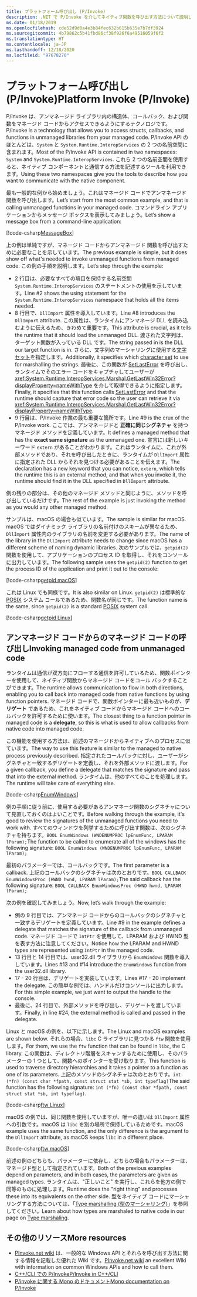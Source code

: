 ```yaml
---
title: プラットフォーム呼び出し (P/Invoke)
description: .NET で P/Invoke を介してネイティブ関数を呼び出す方法について説明します。
ms.date: 01/18/2019
ms.openlocfilehash: cde52d9d0a4e3b84fec632b615b635e7b7df3924
ms.sourcegitcommit: 4b79862c5b41fbd86cf38f926f6a49516059f6f2
ms.translationtype: HT
ms.contentlocale: ja-JP
ms.lasthandoff: 12/18/2020
ms.locfileid: "97678270"
---
```

# <a name="platform-invoke-pinvoke"></a><span data-ttu-id="c9f52-103">プラットフォーム呼び出し (P/Invoke)</span><span class="sxs-lookup"><span data-stu-id="c9f52-103">Platform Invoke (P/Invoke)</span></span>

<span data-ttu-id="c9f52-104">P/Invoke は、アンマネージド ライブラリ内の構造体、コールバック、および関数をマネージド コードからアクセスできるようにするテクノロジです。</span><span class="sxs-lookup"><span data-stu-id="c9f52-104">P/Invoke is a technology that allows you to access structs, callbacks, and functions in unmanaged libraries from your managed code.</span></span> <span data-ttu-id="c9f52-105">P/Invoke API のほとんどは、`System` と `System.Runtime.InteropServices` の 2 つの名前空間に含まれます。</span><span class="sxs-lookup"><span data-stu-id="c9f52-105">Most of the P/Invoke API is contained in two namespaces: `System` and `System.Runtime.InteropServices`.</span></span> <span data-ttu-id="c9f52-106">これら 2 つの名前空間を使用すると、ネイティブ コンポーネントと通信する方法を記述するツールを利用できます。</span><span class="sxs-lookup"><span data-stu-id="c9f52-106">Using these two namespaces give you the tools to describe how you want to communicate with the native component.</span></span>

<span data-ttu-id="c9f52-107">最も一般的な例から始めましょう。これはマネージド コードでアンマネージド 関数を呼び出します。</span><span class="sxs-lookup"><span data-stu-id="c9f52-107">Let’s start from the most common example, and that is calling unmanaged functions in your managed code.</span></span> <span data-ttu-id="c9f52-108">コマンドライン アプリケーションからメッセージ ボックスを表示してみましょう。</span><span class="sxs-lookup"><span data-stu-id="c9f52-108">Let’s show a message box from a command-line application:</span></span>

[!code-csharp[MessageBox](~/samples/snippets/standard/interop/pinvoke/messagebox.cs)]

<span data-ttu-id="c9f52-109">上の例は単純ですが、マネージド コードからアンマネージド 関数を呼び出すために必要なことを示しています。</span><span class="sxs-lookup"><span data-stu-id="c9f52-109">The previous example is simple, but it does show off what's needed to invoke unmanaged functions from managed code.</span></span> <span data-ttu-id="c9f52-110">この例の手順を説明します。</span><span class="sxs-lookup"><span data-stu-id="c9f52-110">Let’s step through the example:</span></span>

- <span data-ttu-id="c9f52-111">2 行目は、必要なすべての項目を保持する名前空間 `System.Runtime.InteropServices` のステートメントの使用を示しています。</span><span class="sxs-lookup"><span data-stu-id="c9f52-111">Line #2 shows the using statement for the `System.Runtime.InteropServices` namespace that holds all the items needed.</span></span>
- <span data-ttu-id="c9f52-112">8 行目で、`DllImport` 属性を導入しています。</span><span class="sxs-lookup"><span data-stu-id="c9f52-112">Line #8 introduces the `DllImport` attribute.</span></span> <span data-ttu-id="c9f52-113">この属性は、ランタイムにアンマネージ DLL を読み込むように伝えるため、きわめて重要です。</span><span class="sxs-lookup"><span data-stu-id="c9f52-113">This attribute is crucial, as it tells the runtime that it should load the unmanaged DLL.</span></span> <span data-ttu-id="c9f52-114">渡された文字列は、ターゲット関数が入っている DLL です。</span><span class="sxs-lookup"><span data-stu-id="c9f52-114">The string passed in is the DLL our target function is in.</span></span> <span data-ttu-id="c9f52-115">さらに、文字列のマーシャリングに使用する[文字セット](./charset.md)を指定します。</span><span class="sxs-lookup"><span data-stu-id="c9f52-115">Additionally, it specifies which [character set](./charset.md) to use for marshalling the strings.</span></span> <span data-ttu-id="c9f52-116">最後に、この関数が [SetLastError](/windows/desktop/api/errhandlingapi/nf-errhandlingapi-setlasterror) を呼び出し、ランタイムでそのエラー コードをキャプチャしてユーザーが <xref:System.Runtime.InteropServices.Marshal.GetLastWin32Error?displayProperty=nameWithType> を介して取得できるように指定します。</span><span class="sxs-lookup"><span data-stu-id="c9f52-116">Finally, it specifies that this function calls [SetLastError](/windows/desktop/api/errhandlingapi/nf-errhandlingapi-setlasterror) and that the runtime should capture that error code so the user can retrieve it via <xref:System.Runtime.InteropServices.Marshal.GetLastWin32Error?displayProperty=nameWithType>.</span></span>
- <span data-ttu-id="c9f52-117">9 行目は、P/Invoke 作業の最も重要な箇所です。</span><span class="sxs-lookup"><span data-stu-id="c9f52-117">Line #9 is the crux of the P/Invoke work.</span></span> <span data-ttu-id="c9f52-118">ここでは、アンマネージドと **正確に同じシグネチャ** を持つマネージド メソッドを定義しています。</span><span class="sxs-lookup"><span data-stu-id="c9f52-118">It defines a managed method that has the **exact same signature** as the unmanaged one.</span></span> <span data-ttu-id="c9f52-119">宣言には新しいキーワード `extern` があることがわかります。これはランタイムに、これが外部メソッドであり、それを呼び出したときに、ランタイムが `DllImport` 属性に指定された DLL からそれを見つける必要があることを伝えます。</span><span class="sxs-lookup"><span data-stu-id="c9f52-119">The declaration has a new keyword that you can notice, `extern`, which tells the runtime this is an external method, and that when you invoke it, the runtime should find it in the DLL specified in `DllImport` attribute.</span></span>

<span data-ttu-id="c9f52-120">例の残りの部分は、その他のマネージド メソッドと同じように、メソッドを呼び出しているだけです。</span><span class="sxs-lookup"><span data-stu-id="c9f52-120">The rest of the example is just invoking the method as you would any other managed method.</span></span>

<span data-ttu-id="c9f52-121">サンプルは、macOS の場合も似ています。</span><span class="sxs-lookup"><span data-stu-id="c9f52-121">The sample is similar for macOS.</span></span> <span data-ttu-id="c9f52-122">macOS ではダイナミック ライブラリの名前付けのスキームが異なるため、`DllImport` 属性内のライブラリの名前を変更する必要があります。</span><span class="sxs-lookup"><span data-stu-id="c9f52-122">The name of the library in the `DllImport` attribute needs to change since macOS has a different scheme of naming dynamic libraries.</span></span> <span data-ttu-id="c9f52-123">次のサンプルでは、`getpid(2)` 関数を使用して、アプリケーションのプロセス ID を取得し、それをコンソールに出力しています。</span><span class="sxs-lookup"><span data-stu-id="c9f52-123">The following sample uses the `getpid(2)` function to get the process ID of the application and print it out to the console:</span></span>

[!code-csharp[getpid macOS](~/samples/snippets/standard/interop/pinvoke/getpid-macos.cs)]

<span data-ttu-id="c9f52-124">これは Linux でも同様です。</span><span class="sxs-lookup"><span data-stu-id="c9f52-124">It is also similar on Linux.</span></span> <span data-ttu-id="c9f52-125">`getpid(2)` は標準的な [POSIX](https://en.wikipedia.org/wiki/POSIX) システム コールであるため、関数名が同じです。</span><span class="sxs-lookup"><span data-stu-id="c9f52-125">The function name is the same, since `getpid(2)` is a standard [POSIX](https://en.wikipedia.org/wiki/POSIX) system call.</span></span>

[!code-csharp[getpid Linux](~/samples/snippets/standard/interop/pinvoke/getpid-linux.cs)]

## <a name="invoking-managed-code-from-unmanaged-code"></a><span data-ttu-id="c9f52-126">アンマネージド コードからのマネージド コードの呼び出し</span><span class="sxs-lookup"><span data-stu-id="c9f52-126">Invoking managed code from unmanaged code</span></span>

<span data-ttu-id="c9f52-127">ランタイムは通信が双方向にフローする通信を許可しているため、関数ポインターを使用して、ネイティブ関数からマネージド コードをコール バックすることができます。</span><span class="sxs-lookup"><span data-stu-id="c9f52-127">The runtime allows communication to flow in both directions, enabling you to call back into managed code from native functions by using function pointers.</span></span> <span data-ttu-id="c9f52-128">マネージド コードで、関数ポインターに最も近いものが、**デリゲート** であるため、これをネイティブ コードからマネージド コードへのコールバックを許可するために使います。</span><span class="sxs-lookup"><span data-stu-id="c9f52-128">The closest thing to a function pointer in managed code is a **delegate**, so this is what is used to allow callbacks from native code into managed code.</span></span>

<span data-ttu-id="c9f52-129">この機能を使用する方法は、前述のマネージドからネイティブへのプロセスに似ています。</span><span class="sxs-lookup"><span data-stu-id="c9f52-129">The way to use this feature is similar to the managed to native process previously described.</span></span> <span data-ttu-id="c9f52-130">指定されたコールバックに対し、ユーザーがシグネチャと一致するデリゲートを定義し、それを外部メソッドに渡します。</span><span class="sxs-lookup"><span data-stu-id="c9f52-130">For a given callback, you define a delegate that matches the signature and pass that into the external method.</span></span> <span data-ttu-id="c9f52-131">ランタイムは、他のすべてのことを処理します。</span><span class="sxs-lookup"><span data-stu-id="c9f52-131">The runtime will take care of everything else.</span></span>

[!code-csharp[EnumWindows](~/samples/snippets/standard/interop/pinvoke/enumwindows.cs)]

<span data-ttu-id="c9f52-132">例の手順に従う前に、使用する必要があるアンマネージ関数のシグネチャについて見直しておくのはよいことです。</span><span class="sxs-lookup"><span data-stu-id="c9f52-132">Before walking through the example, it's good to review the signatures of the unmanaged functions you need to work with.</span></span> <span data-ttu-id="c9f52-133">すべてのウィンドウを列挙するために呼び出す関数は、次のシグネチャを持ちます。`BOOL EnumWindows (WNDENUMPROC lpEnumFunc, LPARAM lParam);`</span><span class="sxs-lookup"><span data-stu-id="c9f52-133">The function to be called to enumerate all of the windows has the following signature: `BOOL EnumWindows (WNDENUMPROC lpEnumFunc, LPARAM lParam);`</span></span>

<span data-ttu-id="c9f52-134">最初のパラメーターでは、コールバックです。</span><span class="sxs-lookup"><span data-stu-id="c9f52-134">The first parameter is a callback.</span></span> <span data-ttu-id="c9f52-135">上記のコールバックのシグネチャは次のとおりです。`BOOL CALLBACK EnumWindowsProc (HWND hwnd, LPARAM lParam);`</span><span class="sxs-lookup"><span data-stu-id="c9f52-135">The said callback has the following signature: `BOOL CALLBACK EnumWindowsProc (HWND hwnd, LPARAM lParam);`</span></span>

<span data-ttu-id="c9f52-136">次の例を確認してみましょう。</span><span class="sxs-lookup"><span data-stu-id="c9f52-136">Now, let’s walk through the example:</span></span>

- <span data-ttu-id="c9f52-137">例の 9 行目では、アンマネージ コードからのコールバックのシグネチャと一致するデリゲートを定義しています。</span><span class="sxs-lookup"><span data-stu-id="c9f52-137">Line #9 in the example defines a delegate that matches the signature of the callback from unmanaged code.</span></span> <span data-ttu-id="c9f52-138">マネージド コードで `IntPtr` を使用して、LPARAM および HWND 型を表す方法に注意してください。</span><span class="sxs-lookup"><span data-stu-id="c9f52-138">Notice how the LPARAM and HWND types are represented using `IntPtr` in the managed code.</span></span>
- <span data-ttu-id="c9f52-139">13 行目と 14 行目では、user32.dll ライブラリから `EnumWindows` 関数を導入しています。</span><span class="sxs-lookup"><span data-stu-id="c9f52-139">Lines #13 and #14 introduce the `EnumWindows` function from the user32.dll library.</span></span>
- <span data-ttu-id="c9f52-140">17 - 20 行目は、デリゲートを実装しています。</span><span class="sxs-lookup"><span data-stu-id="c9f52-140">Lines #17 - 20 implement the delegate.</span></span> <span data-ttu-id="c9f52-141">この簡単な例では、ハンドルだけコンソールに出力します。</span><span class="sxs-lookup"><span data-stu-id="c9f52-141">For this simple example, we just want to output the handle to the console.</span></span>
- <span data-ttu-id="c9f52-142">最後に、24 行目で、外部メソッドを呼び出し、デリゲートを渡しています。</span><span class="sxs-lookup"><span data-stu-id="c9f52-142">Finally, in line #24, the external method is called and passed in the delegate.</span></span>

<span data-ttu-id="c9f52-143">Linux と macOS の例を、以下に示します。</span><span class="sxs-lookup"><span data-stu-id="c9f52-143">The Linux and macOS examples are shown below.</span></span> <span data-ttu-id="c9f52-144">それらの場合、`libc` C ライブラリに見つかる `ftw` 関数を使用します。</span><span class="sxs-lookup"><span data-stu-id="c9f52-144">For them, we use the `ftw` function that can be found in `libc`, the C library.</span></span> <span data-ttu-id="c9f52-145">この関数は、ディレクトリ階層をスキャンするために使用し、そのパラメーターの 1 つとして、関数へのポインターを受け取ります。</span><span class="sxs-lookup"><span data-stu-id="c9f52-145">This function is used to traverse directory hierarchies and it takes a pointer to a function as one of its parameters.</span></span> <span data-ttu-id="c9f52-146">上記のメソッドのシグネチャは次のとおりです。`int (*fn) (const char *fpath, const struct stat *sb, int typeflag)`</span><span class="sxs-lookup"><span data-stu-id="c9f52-146">The said function has the following signature: `int (*fn) (const char *fpath, const struct stat *sb, int typeflag)`.</span></span>

[!code-csharp[ftw Linux](~/samples/snippets/standard/interop/pinvoke/ftw-linux.cs)]

<span data-ttu-id="c9f52-147">macOS の例では、同じ関数を使用していますが、唯一の違いは `DllImport` 属性への引数です。macOS は `libc` を別の場所で保持しているためです。</span><span class="sxs-lookup"><span data-stu-id="c9f52-147">macOS example uses the same function, and the only difference is the argument to the `DllImport` attribute, as macOS keeps `libc` in a different place.</span></span>

[!code-csharp[ftw macOS](~/samples/snippets/standard/interop/pinvoke/ftw-macos.cs)]

<span data-ttu-id="c9f52-148">前述の例のどちらも、パラメーターに依存し、どちらの場合もパラメーターは、マネージド型として指定されています。</span><span class="sxs-lookup"><span data-stu-id="c9f52-148">Both of the previous examples depend on parameters, and in both cases, the parameters are given as managed types.</span></span> <span data-ttu-id="c9f52-149">ランタイムは、"正しいこと" を実行し、これらを他方の側で同等のものに処理します。</span><span class="sxs-lookup"><span data-stu-id="c9f52-149">Runtime does the "right thing" and processes these into its equivalents on the other side.</span></span> <span data-ttu-id="c9f52-150">型をネイティブ コードにマーシャリングする方法については、「[Type marshalling (型のマーシャリング)](type-marshaling.md)」を参照してください。</span><span class="sxs-lookup"><span data-stu-id="c9f52-150">Learn about how types are marshaled to native code in our page on [Type marshaling](type-marshaling.md).</span></span>

## <a name="more-resources"></a><span data-ttu-id="c9f52-151">その他のリソース</span><span class="sxs-lookup"><span data-stu-id="c9f52-151">More resources</span></span>

- <span data-ttu-id="c9f52-152">[PInvoke.net wiki](https://www.pinvoke.net/) は、一般的な Windows API とそれらを呼び出す方法に関する情報を記載した優れた Wiki です。</span><span class="sxs-lookup"><span data-stu-id="c9f52-152">[PInvoke.net wiki](https://www.pinvoke.net/) an excellent Wiki with information on common Windows APIs and how to call them.</span></span>
- [<span data-ttu-id="c9f52-153">C++/CLI での P/Invoke</span><span class="sxs-lookup"><span data-stu-id="c9f52-153">P/Invoke in C++/CLI</span></span>](/cpp/dotnet/native-and-dotnet-interoperability)
- [<span data-ttu-id="c9f52-154">P/invoke に関する Mono のドキュメント</span><span class="sxs-lookup"><span data-stu-id="c9f52-154">Mono documentation on P/Invoke</span></span>](https://www.mono-project.com/docs/advanced/pinvoke/)
